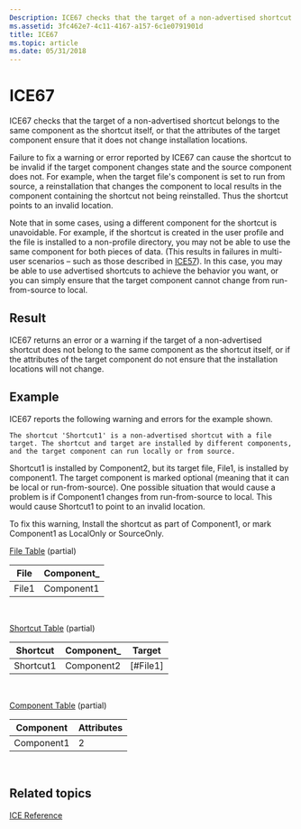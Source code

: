 ```yaml
---
Description: ICE67 checks that the target of a non-advertised shortcut belongs to the same component as the shortcut itself, or that the attributes of the target component ensure that it does not change installation locations.
ms.assetid: 3fc462e7-4c11-4167-a157-6c1e0791901d
title: ICE67
ms.topic: article
ms.date: 05/31/2018
---
```


# ICE67

ICE67 checks that the target of a non-advertised shortcut belongs to the same component as the shortcut itself, or that the attributes of the target component ensure that it does not change installation locations.

Failure to fix a warning or error reported by ICE67 can cause the shortcut to be invalid if the target component changes state and the source component does not. For example, when the target file's component is set to run from source, a reinstallation that changes the component to local results in the component containing the shortcut not being reinstalled. Thus the shortcut points to an invalid location.

Note that in some cases, using a different component for the shortcut is unavoidable. For example, if the shortcut is created in the user profile and the file is installed to a non-profile directory, you may not be able to use the same component for both pieces of data. (This results in failures in multi-user scenarios – such as those described in [ICE57](ice57.md)). In this case, you may be able to use advertised shortcuts to achieve the behavior you want, or you can simply ensure that the target component cannot change from run-from-source to local.

## Result

ICE67 returns an error or a warning if the target of a non-advertised shortcut does not belong to the same component as the shortcut itself, or if the attributes of the target component do not ensure that the installation locations will not change.

## Example

ICE67 reports the following warning and errors for the example shown.

``` syntax
The shortcut 'Shortcut1' is a non-advertised shortcut with a file target. The shortcut and target are installed by different components, and the target component can run locally or from source.
```

Shortcut1 is installed by Component2, but its target file, File1, is installed by component1. The target component is marked optional (meaning that it can be local or run-from-source). One possible situation that would cause a problem is if Component1 changes from run-from-source to local. This would cause Shortcut1 to point to an invalid location.

To fix this warning, Install the shortcut as part of Component1, or mark Component1 as LocalOnly or SourceOnly.

[File Table](file-table.md) (partial)



| File  | Component\_ |
|-------|-------------|
| File1 | Component1  |



 

[Shortcut Table](shortcut-table.md) (partial)



| Shortcut  | Component\_ | Target      |
|-----------|-------------|-------------|
| Shortcut1 | Component2  | \[\#File1\] |



 

[Component Table](component-table.md) (partial)



| Component  | Attributes |
|------------|------------|
| Component1 | 2          |



 

## Related topics

<dl> <dt>

[ICE Reference](ice-reference.md)
</dt> </dl>

 

 



